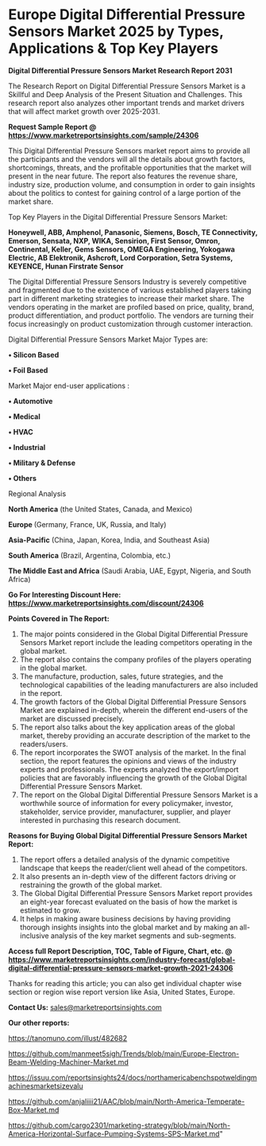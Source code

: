 # Europe Digital Differential Pressure Sensors Market 2025 by Types, Applications & Top Key Players

<strong>Digital Differential Pressure Sensors Market Research Report 2031</strong>

The Research Report on Digital Differential Pressure Sensors Market is a Skillful and Deep Analysis of the Present Situation and Challenges. This research report also analyzes other important trends and market drivers that will affect market growth over 2025-2031.

<strong>Request Sample Report @ <a href=https://www.marketreportsinsights.com/sample/24306>https://www.marketreportsinsights.com/sample/24306</a></strong>

This Digital Differential Pressure Sensors market report aims to provide all the participants and the vendors will all the details about growth factors, shortcomings, threats, and the profitable opportunities that the market will present in the near future. The report also features the revenue share, industry size, production volume, and consumption in order to gain insights about the politics to contest for gaining control of a large portion of the market share.

Top Key Players in the Digital Differential Pressure Sensors Market:

<strong>Honeywell, ABB, Amphenol, Panasonic, Siemens, Bosch, TE Connectivity, Emerson, Sensata, NXP, WIKA, Sensirion, First Sensor, Omron, Continental, Keller, Gems Sensors, OMEGA Engineering, Yokogawa Electric, AB Elektronik, Ashcroft, Lord Corporation, Setra Systems, KEYENCE, Hunan Firstrate Sensor</strong>

The Digital Differential Pressure Sensors Industry is severely competitive and fragmented due to the existence of various established players taking part in different marketing strategies to increase their market share. The vendors operating in the market are profiled based on price, quality, brand, product differentiation, and product portfolio. The vendors are turning their focus increasingly on product customization through customer interaction.

Digital Differential Pressure Sensors Market Major Types are:

<strong>• Silicon Based

• Foil Based</strong>

Market Major end-user applications :

<strong>• Automotive

• Medical

• HVAC

• Industrial

• Military & Defense

• Others</strong>

Regional Analysis

</u><strong><b>North America</b></strong> (the United States, Canada, and Mexico)

<strong><b>Europe </b></strong>(Germany, France, UK, Russia, and Italy)

<strong><b>Asia-Pacific</b></strong> (China, Japan, Korea, India, and Southeast Asia)

<strong><b>South America</b></strong> (Brazil, Argentina, Colombia, etc.)

<strong><b>The Middle East and Africa</b></strong> (Saudi Arabia, UAE, Egypt, Nigeria, and South Africa)

<strong>Go For Interesting Discount Here: <a href=https://www.marketreportsinsights.com/discount/24306>https://www.marketreportsinsights.com/discount/24306</a></strong>

<strong>Points Covered in The Report:</strong>
<ol>
  <li>The major points considered in the Global Digital Differential Pressure Sensors Market report include the leading competitors operating in the global market.</li>
  <li>The report also contains the company profiles of the players operating in the global market.</li>
  <li>The manufacture, production, sales, future strategies, and the technological capabilities of the leading manufacturers are also included in the report.</li>
  <li>The growth factors of the Global Digital Differential Pressure Sensors Market are explained in-depth, wherein the different end-users of the market are discussed precisely.</li>
  <li>The report also talks about the key application areas of the global market, thereby providing an accurate description of the market to the readers/users.</li>
  <li>The report incorporates the SWOT analysis of the market. In the final section, the report features the opinions and views of the industry experts and professionals. The experts analyzed the export/import policies that are favorably influencing the growth of the Global Digital Differential Pressure Sensors Market.</li>
  <li>The report on the Global Digital Differential Pressure Sensors Market is a worthwhile source of information for every policymaker, investor, stakeholder, service provider, manufacturer, supplier, and player interested in purchasing this research document.</li>
</ol>
<strong>Reasons for Buying Global Digital Differential Pressure Sensors Market Report:</strong>

<ol>
  <li>The report offers a detailed analysis of the dynamic competitive landscape that keeps the reader/client well ahead of the competitors.</li>
  <li>It also presents an in-depth view of the different factors driving or restraining the growth of the global market.</li>
  <li>The Global Digital Differential Pressure Sensors Market report provides an eight-year forecast evaluated on the basis of how the market is estimated to grow.</li>
  <li>It helps in making aware business decisions by having providing thorough insights insights into the global market and by making an all-inclusive analysis of the key market segments and sub-segments.</li>
</ol>
<strong>Access full Report Description, TOC, Table of Figure, Chart, etc. @ <a href=https://www.marketreportsinsights.com/industry-forecast/global-digital-differential-pressure-sensors-market-growth-2021-24306>https://www.marketreportsinsights.com/industry-forecast/global-digital-differential-pressure-sensors-market-growth-2021-24306</a></strong>


Thanks for reading this article; you can also get individual chapter wise section or region wise report version like Asia, United States, Europe.

<strong>Contact Us:</strong>
sales@marketreportsinsights.com

<strong>Our other reports:</strong>

<a href=https://tanomuno.com/illust/482682>https://tanomuno.com/illust/482682</a>

<a href=https://github.com/manmeet5sigh/Trends/blob/main/Europe-Electron-Beam-Welding-Machiner-Market.md>https://github.com/manmeet5sigh/Trends/blob/main/Europe-Electron-Beam-Welding-Machiner-Market.md</a>

<a href=https://issuu.com/reportsinsights24/docs/northamericabenchspotweldingmachinesmarketsizevalu>https://issuu.com/reportsinsights24/docs/northamericabenchspotweldingmachinesmarketsizevalu</a>

<a href=https://github.com/anjaliiii21/AAC/blob/main/North-America-Temperate-Box-Market.md>https://github.com/anjaliiii21/AAC/blob/main/North-America-Temperate-Box-Market.md</a>

<a href=https://github.com/cargo2301/marketing-strategy/blob/main/North-America-Horizontal-Surface-Pumping-Systems-SPS-Market.md>https://github.com/cargo2301/marketing-strategy/blob/main/North-America-Horizontal-Surface-Pumping-Systems-SPS-Market.md</a>"
